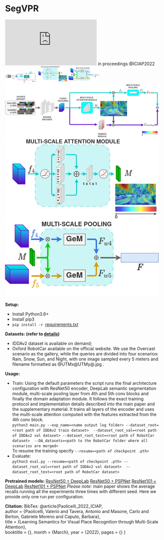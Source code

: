 # SegVPR
![Learning Semantics for Visual Place Recognition through Multi-Scale Attention](https://arxiv.org/pdf/2201.09701.pdf) in proceedings @ICIAP2022  
<img src="images/architecture.jpg" alt="Architecture" width="100"/>
<img src="images/ms_attention_module.jpg" alt="MS-Attention-Module" width="100"/>
<img src="images/ms_pooling_module.jpg" alt="MS-Pooling-Module" width="100"/>
![Architecture](images/architecture.jpg)  
![MS-Attention-Module](images/ms_attention_module.jpg) ![MS-Pooling-Module](images/ms_pooling_module.jpg)  
  
  
**Setup:**
 * Install Python3.6+
 * Install pip3
 * `pip install -r `[requirements.txt](./requirements.txt)
  
  
**Datasets: (refer to [details](./dataset_details.txt))**
 * IDDAv2 dataset is available on demand;
 * Oxford RobotCar available on the official website. We use the Overcast scenario as the gallery, 
   while the queries are divided into four scenarios: Rain, Snow, Sun, and Night, with one image sampled every 5 meters 
   and filename formatted as @UTMx@UTMy@\.jpg . 
  
  
**Usage:**
 * Train: Using the default parameters the script runs the final architecture configuration with 
   ResNet50 encoder, DeepLab semantic segmentation module, multi-scale pooling layer from 4th and 5th conv blocks and 
   finally the domain adaptation module. 
   It follows the exact training protocol and implementation details described into the main paper and the supplementary 
   material. It trains all layers of the encoder and uses the multi-scale attention computed with the features
   extracted from the 4th conv block.  
   `python3 main.py --exp_name=<name output log folder> --dataset_root=<root path of IDDAv2 train dataset> 
   --dataset_root_val=<root path of IDDAv2 val dataset> --dataset_root_test=<root path of RobotCar dataset> 
   --DA_datasets=<path to the RobotCar folder where all scenarios are merged>`  
   To resume the training specify `--resume=<path of checkpoint .pth>`
 * Evaluate:   
   `python3 eval.py --resume=<path of checkpoint .pth> --dataset_root_val=<root path of IDDAv2 val dataset> 
   --dataset_root_test=<root path of RobotCar dataset>`
  
  
**Pretrained models:**
[ResNet50 + DeepLab](weigths/ours_r50_dl.pth)
[ResNet50 + PSPNet](weigths/ours_r50_psp.pth)
[ResNet101 + DeepLab](weigths/ours_r101_dl.pth)
[ResNet101 + PSPNet](weigths/ours_r101_psp.pth)
*Please note:* main paper shows the average recalls running all the experiments three times with different seed. 
Here we provide only one run per configuration.
  
  
**Citation:**
BibTex: 
@article{Paolicelli_2022_ICIAP,   
author = {Paolicelli, Valerio and Tavera, Antonio and Masone, Carlo and Berton, Gabriele Moreno and Caputo, Barbara},   
title = {Learning Semantics for Visual Place Recognition through Multi-Scale Attention},  
booktitle = {}, month = {March}, year = {2022}, pages = {} }